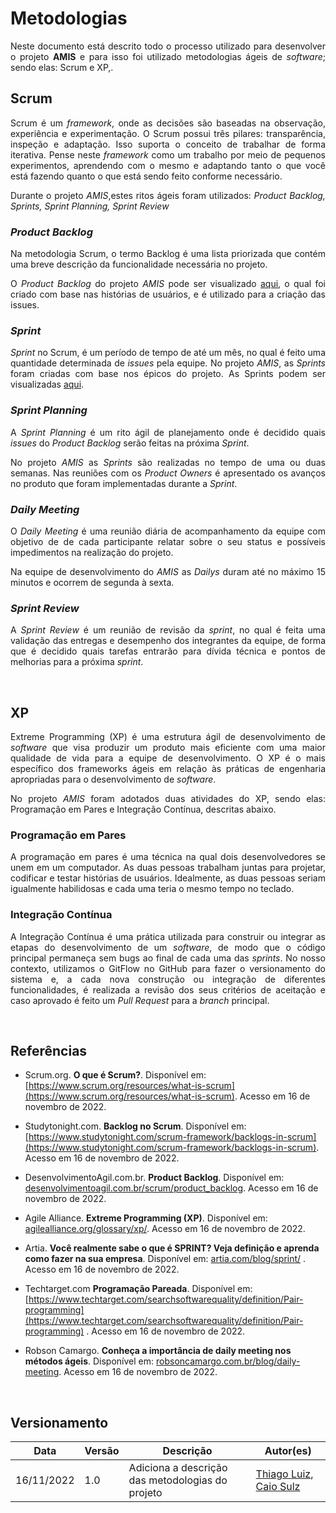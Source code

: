 # Metodologias

<p align="justify">Neste documento está descrito todo o processo utilizado para desenvolver o projeto <b>AMIS</b> e para isso foi utilizado metodologias ágeis de <i>software</i>; sendo elas: Scrum e XP,.</p>


##  <b>Scrum</b>

<p align="justify">Scrum é um <i>framework</i>, onde as decisões são baseadas na observação, experiência e experimentação. O Scrum possui três pilares: transparência, inspeção e adaptação. Isso suporta o conceito de trabalhar de forma iterativa. Pense neste <i>framework</i> como um trabalho por meio de pequenos experimentos, aprendendo com o mesmo e adaptando tanto o que você está fazendo quanto o que está sendo feito conforme necessário.</p>

<p align="justify">Durante o projeto <i>AMIS</i>,estes ritos ágeis foram utilizados: <i>Product Backlog, Sprints, Sprint Planning, Sprint Review</i></p>


### <i>Product Backlog</i>
<p align="justify">Na metodologia Scrum, o termo Backlog é uma lista priorizada que contém uma breve descrição da funcionalidade necessária no projeto.</p>

<p align="justify">O <i>Product Backlog</i> do projeto <i>AMIS</i> pode ser visualizado <a href="https://fga-eps-mds.github.io/2022.2-Amis-Doc/Backlog/backlog/">aqui</a>, o qual foi criado com base nas histórias de usuários, e é utilizado para a criação das issues.</p>



### <i>Sprint</i>
<p align="justify"><i>Sprint</i> no Scrum, é um período de tempo de até um mês, no qual é feito uma quantidade determinada de <i>issues</i> pela equipe. No projeto <i>AMIS</i>, as <i>Sprints</i> foram criadas com base nos épicos do projeto. As Sprints podem ser visualizadas <a href="https://fga-eps-mds.github.io/2022.2-Amis-Doc/Sprints_Releases/sprint0/">aqui</a>.</p>

### <i>Sprint Planning</i>
<p align="justify">A <i>Sprint Planning</i> é um rito ágil de planejamento onde é decidido quais <i>issues</i> do <i>Product Backlog</i> serão feitas na próxima <i>Sprint</i>.</p>


<p align="justify">No projeto <i>AMIS</i> as <i>Sprints</i> são realizadas no tempo de uma ou duas semanas. Nas reuniões com os <i>Product Owners</i> é apresentado os avanços no produto que foram implementadas durante a <i>Sprint</i>.</p>



### <i>Daily Meeting</i>

<p align="justify">O <i>Daily Meeting</i> é uma reunião diária de acompanhamento da equipe com objetivo de de cada participante relatar sobre o seu status e possíveis impedimentos na realização do projeto.</p>

<p align="justify">Na equipe de desenvolvimento do <i>AMIS</i> as <i>Dailys</i> duram até no máximo 15 minutos e ocorrem de segunda à sexta.</p>



### <i>Sprint Review</i>

<p align="justify">A <i>Sprint Review</i> é um reunião de revisão da <i>sprint</i>, no qual é feita uma validação das entregas e desempenho dos integrantes da equipe, de forma que é decidido quais tarefas entrarão para dívida técnica e pontos de melhorias para a próxima <i>sprint</i>.</p>

<br>

## <b>XP</b>
<p align="justify">Extreme Programming (XP) é uma estrutura ágil de desenvolvimento de <i>software</i>  que visa produzir um produto mais eficiente com uma maior qualidade de vida para a equipe de desenvolvimento. O XP é o mais específico dos frameworks ágeis em relação às práticas de engenharia apropriadas para o desenvolvimento de <i>software</i>.</p>

<p align="justify">No projeto <i>AMIS</i> foram adotados duas atividades do XP, sendo elas: Programação em Pares e Integração Contínua, descritas abaixo.</p>


### Programação em Pares
<p align="justify">A programação em pares é uma técnica na qual dois desenvolvedores se unem em um computador. As duas pessoas trabalham juntas para projetar, codificar e testar histórias de usuários. Idealmente, as duas pessoas seriam igualmente habilidosas e cada uma teria o mesmo tempo no teclado.</p>


### Integração Contínua

<p align="justify">A Integração Contínua é uma prática utilizada para construir ou integrar as etapas do desenvolvimento de um <i>software</i>, de modo que o código principal permaneça sem bugs ao final de cada uma das <i>sprints</i>. No nosso contexto, utilizamos o GitFlow no GitHub para fazer o versionamento do sistema e, a cada nova construção ou integração de diferentes funcionalidades, é realizada a revisão dos seus critérios de aceitação e caso aprovado é feito um <i>Pull Request</i> para a <i>branch</i> principal.</p>

<br>

## Referências

+ Scrum.org. <b>O que é Scrum?</b>. Disponível em: [https://www.scrum.org/resources/what-is-scrum](https://www.scrum.org/resources/what-is-scrum). Acesso em 16 de novembro de 2022.


+ Studytonight.com. <b>Backlog no Scrum</b>. Disponível em: [https://www.studytonight.com/scrum-framework/backlogs-in-scrum](https://www.studytonight.com/scrum-framework/backlogs-in-scrum). Acesso em 16 de novembro de 2022.

+ DesenvolvimentoAgil.com.br. <b>Product Backlog</b>. Disponível em: [desenvolvimentoagil.com.br/scrum/product_backlog](http://www.desenvolvimentoagil.com.br/scrum/product_backlog). Acesso em 16 de novembro de 2022.

+ Agile Alliance. <b>Extreme Programming (XP)</b>. Disponível em: [agilealliance.org/glossary/xp/](https://www.agilealliance.org/glossary/xp/). Acesso em 16 de novembro de 2022.

+ Artia. <b>Você realmente sabe o que é SPRINT? Veja definição e aprenda como fazer na sua empresa</b>. Disponível em: [artia.com/blog/sprint/](https://artia.com/blog/sprint/) . Acesso em 16 de novembro de 2022.

+ Techtarget.com <b>Programação Pareada</b>. Disponível em: [https://www.techtarget.com/searchsoftwarequality/definition/Pair-programming](https://www.techtarget.com/searchsoftwarequality/definition/Pair-programming) . Acesso em 16 de novembro de 2022.

+ Robson Camargo. <b>Conheça a importância de daily meeting nos métodos ágeis</b>. Disponível em: [robsoncamargo.com.br/blog/daily-meeting](https://robsoncamargo.com.br/blog/daily-meeting). Acesso em 16 de novembro de 2022.

<br>

## Versionamento

| Data | Versão | Descrição | Autor(es) |
|------|------|------|------|
|16/11/2022|1.0|Adiciona a descrição das metodologias do projeto|[Thiago Luiz](https://github.com/thiagolsg), [Caio Sulz](https://github.com/CaioSulz)|
